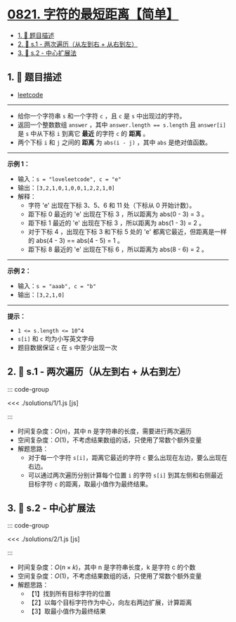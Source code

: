 # [0821. 字符的最短距离【简单】](https://github.com/tnotesjs/TNotes.leetcode/tree/main/notes/0821.%20%E5%AD%97%E7%AC%A6%E7%9A%84%E6%9C%80%E7%9F%AD%E8%B7%9D%E7%A6%BB%E3%80%90%E7%AE%80%E5%8D%95%E3%80%91)

<!-- region:toc -->

- [1. 📝 题目描述](#1--题目描述)
- [2. 🎯 s.1 - 两次遍历（从左到右 + 从右到左）](#2--s1---两次遍历从左到右--从右到左)
- [3. 🎯 s.2 - 中心扩展法](#3--s2---中心扩展法)

<!-- endregion:toc -->

## 1. 📝 题目描述

- [leetcode](https://leetcode.cn/problems/shortest-distance-to-a-character/)

---

- 给你一个字符串 `s` 和一个字符 `c` ，且 `c` 是 `s` 中出现过的字符。
- 返回一个整数数组 `answer` ，其中 `answer.length == s.length` 且 `answer[i]` 是 `s` 中从下标 `i` 到离它 **最近** 的字符 `c` 的 **距离** 。
- 两个下标 `i` 和 `j` 之间的 **距离** 为 `abs(i - j)` ，其中 `abs` 是绝对值函数。

---

**示例 1：**

- 输入：`s = "loveleetcode", c = "e"`
- 输出：`[3,2,1,0,1,0,0,1,2,2,1,0]`
- 解释：
  - 字符 'e' 出现在下标 3、5、6 和 11 处（下标从 0 开始计数）。
  - 距下标 0 最近的 'e' 出现在下标 3 ，所以距离为 abs(0 - 3) = 3 。
  - 距下标 1 最近的 'e' 出现在下标 3 ，所以距离为 abs(1 - 3) = 2 。
  - 对于下标 4 ，出现在下标 3 和下标 5 处的 'e' 都离它最近，但距离是一样的 abs(4 - 3) == abs(4 - 5) = 1 。
  - 距下标 8 最近的 'e' 出现在下标 6 ，所以距离为 abs(8 - 6) = 2 。

---

**示例 2：**

- 输入：`s = "aaab", c = "b"`
- 输出：`[3,2,1,0]`

---

**提示：**

- `1 <= s.length <= 10^4`
- `s[i]` 和 `c` 均为小写英文字母
- 题目数据保证 `c` 在 `s` 中至少出现一次

## 2. 🎯 s.1 - 两次遍历（从左到右 + 从右到左）

::: code-group

<<< ./solutions/1/1.js [js]

:::

- 时间复杂度：$O(n)$，其中 n 是字符串的长度，需要进行两次遍历
- 空间复杂度：$O(1)$，不考虑结果数组的话，只使用了常数个额外变量
- 解题思路：
  - 对于每一个字符 `s[i]`，距离它最近的字符 `c` 要么出现在左边，要么出现在右边。
  - 可以通过两次遍历分别计算每个位置 `i` 的字符 `s[i]` 到其左侧和右侧最近目标字符 `c` 的距离，取最小值作为最终结果。

## 3. 🎯 s.2 - 中心扩展法

::: code-group

<<< ./solutions/2/1.js [js]

:::

- 时间复杂度：$O(n \times k)$，其中 n 是字符串长度，k 是字符 c 的个数
- 空间复杂度：$O(1)$，不考虑结果数组的话，只使用了常数个额外变量
- 解题思路：
  - 【1】找到所有目标字符的位置
  - 【2】以每个目标字符作为中心，向左右两边扩展，计算距离
  - 【3】取最小值作为最终结果
